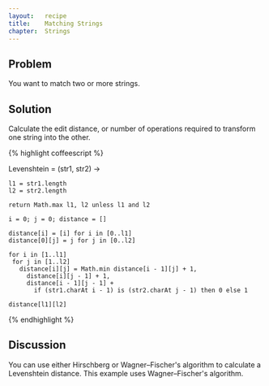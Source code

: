 ```yaml
---
layout:   recipe
title:    Matching Strings
chapter:  Strings
---
```

## Problem

You want to match two or more strings.

## Solution

Calculate the edit distance, or number of operations required to transform one string into the other.

{% highlight coffeescript %}

Levenshtein =
  (str1, str2) ->
         
    l1 = str1.length
    l2 = str2.length

    return Math.max l1, l2 unless l1 and l2

    i = 0; j = 0; distance = []

    distance[i] = [i] for i in [0..l1]
    distance[0][j] = j for j in [0..l2]

    for i in [1..l1]
     for j in [1..l2]
       distance[i][j] = Math.min distance[i - 1][j] + 1,
         distance[i][j - 1] + 1,                         
         distance[i - 1][j - 1] + 
           if (str1.charAt i - 1) is (str2.charAt j - 1) then 0 else 1

    distance[l1][l2]
    
{% endhighlight %}

## Discussion

You can use either Hirschberg or Wagner–Fischer's algorithm to calculate a Levenshtein distance. This example uses Wagner–Fischer's algorithm.
